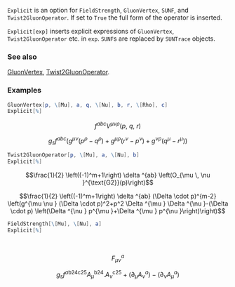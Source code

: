`Explicit` is an option for `FieldStrength`, `GluonVertex`, `SUNF`, and `Twist2GluonOperator`. If set to `True` the full form of the operator is inserted.

`Explicit[exp]` inserts explicit expressions of `GluonVertex`, `Twist2GluonOperator` etc. in `exp`. `SUNF`s are replaced by `SUNTrace` objects.

### See also

[GluonVertex](GluonVertex), [Twist2GluonOperator](Twist2GluonOperator).

### Examples

```mathematica
GluonVertex[p, \[Mu], a, q, \[Nu], b, r, \[Rho], c]
Explicit[%]
```

$$f^{abc} V^{\mu \nu \rho }(p\text{, }q\text{, }r)$$

$$g_s f^{abc} \left(g^{\mu \nu } \left(p^{\rho }-q^{\rho }\right)+g^{\mu \rho } \left(r^{\nu }-p^{\nu }\right)+g^{\nu \rho } \left(q^{\mu }-r^{\mu }\right)\right)$$

```mathematica
Twist2GluonOperator[p, \[Mu], a, \[Nu], b]
Explicit[%]
```

$$\frac{1}{2} \left((-1)^m+1\right) \delta ^{ab} \left(O_{\mu \, \nu }^{\text{G2}}(p)\right)$$

$$\frac{1}{2} \left((-1)^m+1\right) \delta ^{ab} (\Delta \cdot p)^{m-2} \left(g^{\mu \nu } (\Delta \cdot p)^2+p^2 \Delta ^{\mu } \Delta ^{\nu }-(\Delta \cdot p) \left(\Delta ^{\nu } p^{\mu }+\Delta ^{\mu } p^{\nu }\right)\right)$$

```mathematica
FieldStrength[\[Mu], \[Nu], a]
Explicit[%] 
  
 

```

$$F_{\mu \nu }^a$$

$$g_s f^{a\text{b24}\text{c25}} A_{\mu }^{\text{b24}}.A_{\nu }^{\text{c25}}+\left.(\partial _{\mu }A_{\nu }^a\right)-\left.(\partial _{\nu }A_{\mu }^a\right)$$